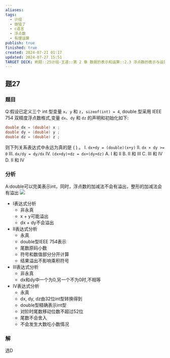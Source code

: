```yaml
---
aliases: 
tags:
  - 计组
  - 做错了
  - c语言
  - 浮点数
  - 有理运算
publish: true
finished: true
created: 2024-07-21 01:17
updated: 2024-07-27 15:51
TARGET DECK: 刷题::25计组-王道::第 2 章 数据的表示和运算::2.3 浮点数的表示与运算::题27
---
```


## 题27
### 题目
Q:假设已定义三个 int 型变量 `x`、`y` 和 `z`，`sizeof(int) = 4`, double 型采用 IEEE 754 双精度浮点数格式,变量 `dx`、`dy` 和 `dz` 的声明和初始化如下:
```cpp
double dx = (double) x ;
double dy = (double) y ;
double dz = (double) z ;
```
则下列关系表达式中永远为真的是 ( ) 。
I. `dx+dy = (double)(x+y)` II. `dx × dy >= 0`
III. `dx/dy = dy/dx` IV. `(dx+dy)+dz = dx+(dy+dz)`
A. I 和 II B. II 和 III C. III 和 IV D. II 和 IV
### 分析
A:double可以完美表示int，同时，浮点数的加减法不会有溢出，整形的加减法会有溢出
![](https://img.hwenyi.tech/202407271557395.webp)
- I表达式分析
  - 非永真
  - x + y可能溢出
  - dx + dy不会溢出
- II表达式分析
  - 永真
  - double型IEEE 754表示
  - 尾数原码小数
  - 符号和数值部分分开计算
  - 结果溢出不影响乘积符号
- III表达式分析
  - 非永真
  - dx和dy中一个为0,另一个不为0时,不相等
- IV表达式分析
  - 永真
  - dx, dy, dz由32位int型转换得到
  - double型精确表示int型
  - 对阶时尾数移动位数不超过52位
  - 尾数不会舍入
  - 不会发生大数吃小数情况
### 解
选D
